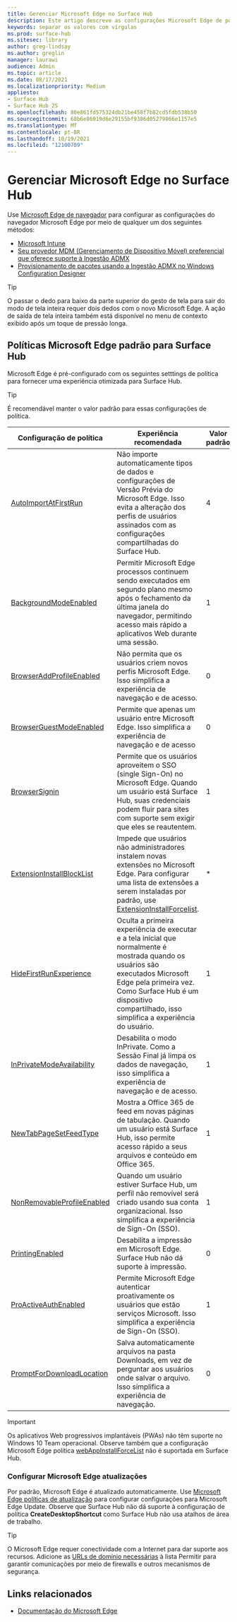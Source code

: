 ```yaml
---
title: Gerenciar Microsoft Edge no Surface Hub
description: Este artigo descreve as configurações Microsoft Edge de política padrão e ferramentas para configurar as configurações do navegador.
keywords: separar os valores com vírgulas
ms.prod: surface-hub
ms.sitesec: library
author: greg-lindsay
ms.author: greglin
manager: laurawi
audience: Admin
ms.topic: article
ms.date: 08/17/2021
ms.localizationpriority: Medium
appliesto:
- Surface Hub
- Surface Hub 2S
ms.openlocfilehash: 80e861fd575324db21be458f7b82cd5fdb538b50
ms.sourcegitcommit: 68b6e86919d6e29155bf9386d05279866e1157e5
ms.translationtype: MT
ms.contentlocale: pt-BR
ms.lasthandoff: 10/19/2021
ms.locfileid: "12100709"
---
```

# <a name="manage-microsoft-edge-on-surface-hub"></a>Gerenciar Microsoft Edge no Surface Hub

Use [Microsoft Edge de navegador](/deployedge/microsoft-edge-policies) para configurar as configurações do navegador Microsoft Edge por meio de qualquer um dos seguintes métodos:

- [Microsoft Intune](/deployedge/configure-edge-with-intune)
- [Seu provedor MDM (Gerenciamento de Dispositivo Móvel) preferencial que oferece suporte à Ingestão ADMX](/deployedge/configure-edge-with-mdm)
- [Provisionamento de pacotes usando a Ingestão ADMX no Windows Configuration Designer](/windows/configuration/wcd/wcd-admxingestion)

> [!TIP]
> O passar o dedo para baixo da parte superior do gesto de tela para sair do modo de tela inteira requer dois dedos com o novo Microsoft Edge. A ação de saída de tela inteira também está disponível no menu de contexto exibido após um toque de pressão longa.

## <a name="default-microsoft-edge-policies-for-surface-hub"></a>Políticas Microsoft Edge padrão para Surface Hub

Microsoft Edge é pré-configurado com os seguintes setttings de política para fornecer uma experiência otimizada para Surface Hub.


> [!TIP]
> É recomendável manter o valor padrão para essas configurações de política.

| Configuração de política                                                                                                   | Experiência recomendada                                                                                                                                                                                                                                               | Valor padrão |
| ---------------------------------------------------------------------------------------------------------------------------- | ------------------------------------------------------------------------------------------------------------------------------------------------------------------------------------------------------------------------------------------------------------------------ | ----------------- |
| [AutoImportAtFirstRun](/deployedge/microsoft-edge-policies#autoimportatfirstrun)             | Não importe automaticamente tipos de dados e configurações de Versão Prévia do Microsoft Edge. Isso evita a alteração dos perfis de usuários assinados com as configurações compartilhadas do Surface Hub.                                                                                                 | 4                 |
| [BackgroundModeEnabled](/deployedge/microsoft-edge-policies#backgroundmodeenabled)           | Permitir Microsoft Edge processos continuem sendo executados em segundo plano mesmo após o fechamento da última janela do navegador, permitindo acesso mais rápido a aplicativos Web durante uma sessão.                                                                                                      | 1                 |
| [BrowserAddProfileEnabled](/deployedge/microsoft-edge-policies#browseraddprofileenabled)     | Não permita que os usuários criem novos perfis Microsoft Edge. Isso simplifica a experiência de navegação e de acesso.                                                                                                                                                      | 0                 |
| [BrowserGuestModeEnabled](/deployedge/microsoft-edge-policies#browserguestmodeenabled)       | Permite que apenas um usuário entre Microsoft Edge. Isso simplifica a experiência de navegação e de acesso                                                                                                                                                                | 0                 |
| [BrowserSignin](/deployedge/microsoft-edge-policies#browsersignin)                           | Permite que os usuários aproveitem o SSO (single Sign-On) no Microsoft Edge. Quando um usuário está Surface Hub, suas credenciais podem fluir para sites com suporte sem exigir que eles se reautentem.  | 1                 |
| [ExtensionInstallBlockList](/deployedge/microsoft-edge-policies#extensioninstallblocklist)   | Impede que usuários não administradores instalem novas extensões no Microsoft Edge. Para configurar uma lista de extensões a serem instaladas por padrão, use [ExtensionInstallForcelist](/deployedge/microsoft-edge-policies#extensioninstallforcelist). | *                 |
| [HideFirstRunExperience](/deployedge/microsoft-edge-policies#hidefirstrunexperience)         | Oculta a primeira experiência de executar e a tela inicial que normalmente é mostrada quando os usuários são executados Microsoft Edge pela primeira vez. Como Surface Hub é um dispositivo compartilhado, isso simplifica a experiência do usuário.                                                                      | 1                 |
| [InPrivateModeAvailability](/deployedge/microsoft-edge-policies#inprivatemodeavailability)   | Desabilita o modo InPrivate. Como a Sessão Final já limpa os dados de navegação, isso simplifica a experiência de navegação e de acesso.                                                                                                                                          | 1                 |
| [NewTabPageSetFeedType](/deployedge/microsoft-edge-policies#newtabpagesetfeedtype)           | Mostra a Office 365 de feed em novas páginas de tabulação. Quando um usuário está Surface Hub, isso permite acesso rápido a seus arquivos e conteúdo em Office 365.                                                                                                        | 1                 |
| [NonRemovableProfileEnabled](/deployedge/microsoft-edge-policies#nonremovableprofileenabled) | Quando um usuário estiver Surface Hub, um perfil não removível será criado usando sua conta organizacional. Isso simplifica a experiência de Sign-On (SSO).                                                                                                 | 1                 |
| [PrintingEnabled](/deployedge/microsoft-edge-policies#printingenabled)                       | Desabilita a impressão em Microsoft Edge. Surface Hub não dá suporte à impressão.                                                                                                                                                                                              | 0                 |
| [ProActiveAuthEnabled](/deployedge/microsoft-edge-policies#proactiveauthenabled)             | Permite Microsoft Edge autenticar proativamente os usuários que estão serviços Microsoft. Isso simplifica a experiência de Sign-On (SSO).                                                                                                                         | 1                 |
| [PromptForDownloadLocation](/deployedge/microsoft-edge-policies#promptfordownloadlocation)   | Salva automaticamente arquivos na pasta Downloads, em vez de perguntar aos usuários onde salvar o arquivo. Isso simplifica a experiência de navegação.                                                                                                                             | 0                 |

> [!IMPORTANT]
> Os aplicativos Web progressivos implantáveis (PWAs) não têm suporte no Windows 10 Team operacional.  Observe também que a configuração Microsoft Edge política [webAppInstallForceList](/deployedge/microsoft-edge-policies#webappinstallforcelist) não é suportada em Surface Hub.

### <a name="configure-microsoft-edge-updates"></a>Configurar Microsoft Edge atualizações

Por padrão, Microsoft Edge é atualizado automaticamente. Use [Microsoft Edge políticas de atualização](/deployedge/microsoft-edge-update-policies) para configurar configurações para Microsoft Edge Update. Observe que Surface Hub não dá suporte à configuração de política **CreateDesktopShortcut** como Surface Hub não usa atalhos de área de trabalho.

> [!TIP]
> O Microsoft Edge requer conectividade com a Internet para dar suporte aos recursos. Adicione as [URLs de domínio necessárias](/deployedge/microsoft-edge-security-endpoints) à lista Permitir para garantir comunicações por meio de firewalls e outros mecanismos de segurança.

## <a name="related-links"></a>Links relacionados

- [Documentação do Microsoft Edge](/microsoft-edge/)